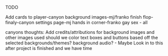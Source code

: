 TODO

Add cards to player-canyon
background images-mj/franko
finish flop-finaly-canyon
settings page-mj
hands in corner-franko
gay sex - all

canyons thoughts:
Add credits/attributions for background images and other images used
should we color text boxes and buttons based off the selected backgrounds/themes?
background audio? - Maybe Look in to this after project is finished and we have time 
